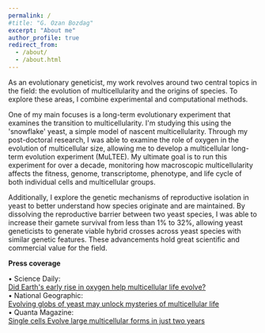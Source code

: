 ```yaml
---
permalink: /
#title: "G. Ozan Bozdag"
excerpt: "About me"
author_profile: true
redirect_from: 
  - /about/
  - /about.html
---
```

As an evolutionary geneticist, my work revolves around two central topics in the field: the evolution of multicellularity and the origins of species. To explore these areas, I combine experimental and computational methods.

One of my main focuses is a long-term evolutionary experiment that examines the transition to multicellularity. I'm studying this using the 'snowflake' yeast, a simple model of nascent multicellularity. Through my post-doctoral research, I was able to examine the role of oxygen in the evolution of multicellular size, allowing me to develop a multicellular long-term evolution experiment (MuLTEE). My ultimate goal is to run this experiment for over a decade, monitoring how macroscopic multicellularity affects the fitness, genome, transcriptome, phenotype, and life cycle of both individual cells and multicellular groups.

Additionally, I explore the genetic mechanisms of reproductive isolation in yeast to better understand how species originate and are maintained. By dissolving the reproductive barrier between two yeast species, I was able to increase their gamete survival from less than 1% to 32%, allowing yeast geneticists to generate viable hybrid crosses across yeast species with similar genetic features. These advancements hold great scientific and commercial value for the field.

**Press coverage**

  •	Science Daily: <br />
[Did Earth's early rise in oxygen help multicellular life evolve?](https://www.sciencedaily.com/releases/2021/05/210518205459.htm) <br />
  •	National Geographic: <br />
[Evolving globs of yeast may unlock mysteries of multicellular life](https://www.nationalgeographic.co.uk/science-and-technology/2021/09/evolving-globs-of-yeast-may-unlock-mysteries-of-multicellular-life) <br />
  •	Quanta Magazine: <br />
[Single cells Evolve large multicellular forms in just two years](https://www.quantamagazine.org/single-cells-evolve-large-multicellular-forms-in-just-two-years-20210922/)